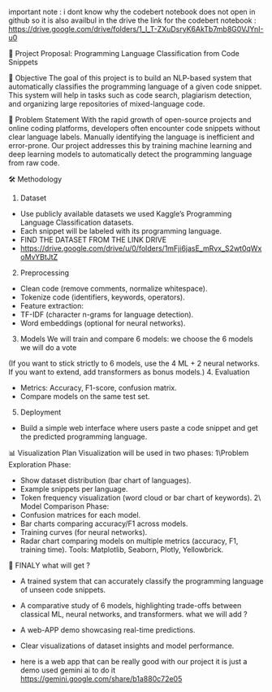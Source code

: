 important note : i dont know why the codebert notebook does not open in github so it is also availbul in the drive
 the link for the codebert notebook  : https://drive.google.com/drive/folders/1_l_T-ZXuDsryK6AkTb7mb8G0VJYnI-u0



📑 Project Proposal: Programming Language Classification from Code Snippets

🎯 Objective
The goal of this project is to build an NLP-based system that automatically classifies the programming language of a given code snippet. This system will help in tasks such as code search, plagiarism detection, and organizing large repositories of mixed-language code.

🧩 Problem Statement
With the rapid growth of open-source projects and online coding platforms, developers often encounter code snippets without clear language labels. Manually identifying the language is inefficient and error-prone. Our project addresses this by training machine learning and deep learning models to automatically detect the programming language from raw code.

🛠️ Methodology

1. Dataset
- Use publicly available datasets we used  Kaggle’s Programming Language Classification datasets.
- Each snippet will be labeled with its programming language.
- FIND THE DATASET FROM THE LINK DRIVE
- https://drive.google.com/drive/u/0/folders/1mFji6jasE_mRvx_S2wt0qWxoMvYBtJtZ
  
2. Preprocessing
- Clean code (remove comments, normalize whitespace).
- Tokenize code (identifiers, keywords, operators).
- Feature extraction:
- TF-IDF (character n-grams for language detection).
- Word embeddings (optional for neural networks).
3. Models
We will train and compare 6 models:
we choose the 6 models we will do a vote


(If you want to stick strictly to 6 models, use the 4 ML + 2 neural networks. If you want to extend, add transformers as bonus models.)
4. Evaluation
- Metrics: Accuracy, F1-score, confusion matrix.
- Compare models on the same test set.
5. Deployment
- Build a simple web interface where users paste a code snippet and get the predicted programming language.

📊 Visualization Plan
Visualization will be used in two phases:
1\Problem Exploration Phase:
- Show dataset distribution (bar chart of languages).
- Example snippets per language.
- Token frequency visualization (word cloud or bar chart of keywords).
2\ Model Comparison Phase:
- Confusion matrices for each model.
- Bar charts comparing accuracy/F1 across models.
- Training curves (for neural networks).
- Radar chart comparing models on multiple metrics (accuracy, F1, training time).
Tools: Matplotlib, Seaborn, Plotly, Yellowbrick.


🚀 FINALY 
what will get ?
- A trained system that can accurately classify the programming language of unseen code snippets.
- A comparative study of 6 models, highlighting trade-offs between classical ML, neural networks, and transformers.
what we will add ?
- A web-APP demo showcasing real-time predictions.
- Clear visualizations of dataset insights and model performance.

- here is a web app that can be really good with our project  it is just a demo used gemini ai to do it  https://gemini.google.com/share/b1a880c72e05
